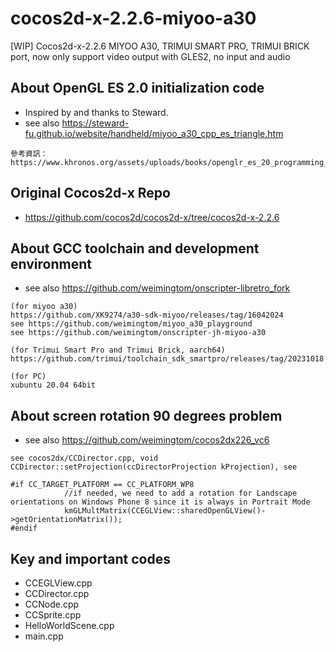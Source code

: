 # cocos2d-x-2.2.6-miyoo-a30
[WIP] Cocos2d-x-2.2.6 MIYOO A30, TRIMUI SMART PRO, TRIMUI BRICK port, now only support video output with GLES2, no input and audio

## About OpenGL ES 2.0 initialization code  
* Inspired by and thanks to Steward.    
* see also https://steward-fu.github.io/website/handheld/miyoo_a30_cpp_es_triangle.htm   
```
參考資訊：
https://www.khronos.org/assets/uploads/books/openglr_es_20_programming_guide_sample.pdf
```

## Original Cocos2d-x Repo    
* https://github.com/cocos2d/cocos2d-x/tree/cocos2d-x-2.2.6  

## About GCC toolchain and development environment  
* see also https://github.com/weimingtom/onscripter-libretro_fork  
```
(for miyoo a30)
https://github.com/XK9274/a30-sdk-miyoo/releases/tag/16042024
see https://github.com/weimingtom/miyoo_a30_playground
see https://github.com/weimingtom/onscripter-jh-miyoo-a30

(for Trimui Smart Pro and Trimui Brick, aarch64)
https://github.com/trimui/toolchain_sdk_smartpro/releases/tag/20231018

(for PC)
xubuntu 20.04 64bit  
```


## About screen rotation 90 degrees problem  
* see also https://github.com/weimingtom/cocos2dx226_vc6  
```
see cocos2dx/CCDirector.cpp, void CCDirector::setProjection(ccDirectorProjection kProjection), see

#if CC_TARGET_PLATFORM == CC_PLATFORM_WP8
            //if needed, we need to add a rotation for Landscape orientations on Windows Phone 8 since it is always in Portrait Mode
            kmGLMultMatrix(CCEGLView::sharedOpenGLView()->getOrientationMatrix());
#endif
```

## Key and important codes  
* CCEGLView.cpp
* CCDirector.cpp
* CCNode.cpp
* CCSprite.cpp
* HelloWorldScene.cpp
* main.cpp
